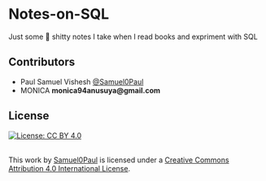 # Notes-on-SQL

Just some :poop: shitty notes I take when I read books and expriment with SQL

## Contributors

* Paul Samuel Vishesh [@Samuel0Paul](http://twitter.com/samuel0paul)
* MONICA __monica94anusuya@gmail.com__

## License

[![License: CC BY 4.0](https://img.shields.io/badge/License-CC%20BY%204.0-lightgrey.svg)](https://creativecommons.org/licenses/by/4.0/)

<br/>This work by <a xmlns:cc="http://creativecommons.org/ns#" href="mailto:paulsamuelvishesh@live.com" property="cc:attributionName" rel="cc:attributionURL">Samuel0Paul</a> is licensed under a <a rel="license" href="http://creativecommons.org/licenses/by/4.0/">Creative Commons Attribution 4.0 International License</a>.
